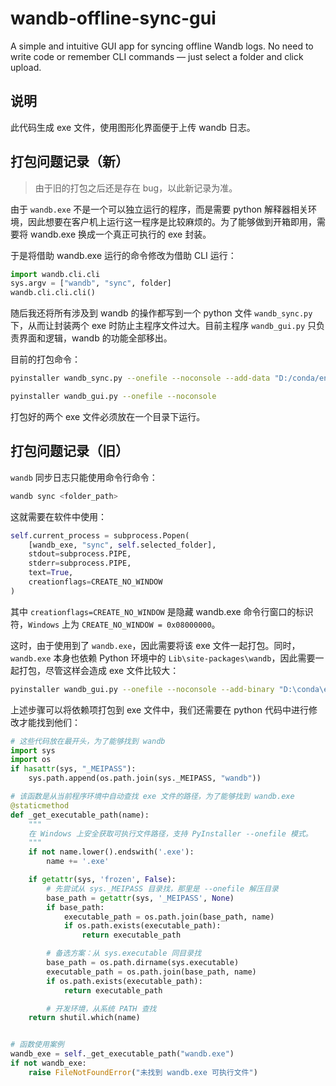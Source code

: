 # wandb-offline-sync-gui
A simple and intuitive GUI app for syncing offline Wandb logs. No need to write code or remember CLI commands — just select a folder and click upload.

## 说明

此代码生成 exe 文件，使用图形化界面便于上传 wandb 日志。

## 打包问题记录（新）

>  由于旧的打包之后还是存在 bug，以此新记录为准。

由于 `wandb.exe` 不是一个可以独立运行的程序，而是需要 python 解释器相关环境，因此想要在客户机上运行这一程序是比较麻烦的。为了能够做到开箱即用，需要将 wandb.exe 换成一个真正可执行的 exe 封装。

于是将借助 wandb.exe 运行的命令修改为借助 CLI 运行：

```python
import wandb.cli.cli
sys.argv = ["wandb", "sync", folder]
wandb.cli.cli.cli()
```

随后我还将所有涉及到 wandb 的操作都写到一个 python 文件 `wandb_sync.py` 下，从而让封装两个 exe 时防止主程序文件过大。目前主程序 `wandb_gui.py` 只负责界面和逻辑，wandb 的功能全部移出。

目前的打包命令：

```bash
pyinstaller wandb_sync.py --onefile --noconsole --add-data "D:/conda/envs/exe/Lib/site-packages/wandb/vendor;wandb/vendor"
```

```bash
pyinstaller wandb_gui.py --onefile --noconsole
```

打包好的两个 exe 文件必须放在一个目录下运行。

## 打包问题记录（旧）

`wandb` 同步日志只能使用命令行命令：

```bash
wandb sync <folder_path>
```

这就需要在软件中使用：

```python
self.current_process = subprocess.Popen(
    [wandb_exe, "sync", self.selected_folder],
    stdout=subprocess.PIPE,
    stderr=subprocess.PIPE,
    text=True,
    creationflags=CREATE_NO_WINDOW
)
```

其中 `creationflags=CREATE_NO_WINDOW` 是隐藏 wandb.exe 命令行窗口的标识符，`Windows` 上为 `CREATE_NO_WINDOW = 0x08000000`。 

这时，由于使用到了 `wandb.exe`，因此需要将该 exe 文件一起打包。同时，`wandb.exe` 本身也依赖 Python 环境中的 `Lib\site-packages\wandb`，因此需要一起打包，尽管这样会造成 exe 文件比较大：

```bash
pyinstaller wandb_gui.py --onefile --noconsole --add-binary "D:\conda\envs\exe\Scripts\wandb.exe;." --add-data "D:\conda\envs\exe\Lib\site-packages\wandb;wandb"
```

上述步骤可以将依赖项打包到 exe 文件中，我们还需要在 python 代码中进行修改才能找到他们：

```python
# 这些代码放在最开头，为了能够找到 wandb
import sys
import os
if hasattr(sys, "_MEIPASS"):
    sys.path.append(os.path.join(sys._MEIPASS, "wandb"))
```

```python
# 该函数是从当前程序环境中自动查找 exe 文件的路径，为了能够找到 wandb.exe
@staticmethod
def _get_executable_path(name):
    """
    在 Windows 上安全获取可执行文件路径，支持 PyInstaller --onefile 模式。
    """
    if not name.lower().endswith('.exe'):
        name += '.exe'

    if getattr(sys, 'frozen', False):
        # 先尝试从 sys._MEIPASS 目录找，那里是 --onefile 解压目录
        base_path = getattr(sys, '_MEIPASS', None)
        if base_path:
            executable_path = os.path.join(base_path, name)
            if os.path.exists(executable_path):
                return executable_path

        # 备选方案：从 sys.executable 同目录找
        base_path = os.path.dirname(sys.executable)
        executable_path = os.path.join(base_path, name)
        if os.path.exists(executable_path):
            return executable_path

        # 开发环境，从系统 PATH 查找
    return shutil.which(name)


# 函数使用案例
wandb_exe = self._get_executable_path("wandb.exe")
if not wandb_exe:
    raise FileNotFoundError("未找到 wandb.exe 可执行文件")
```

